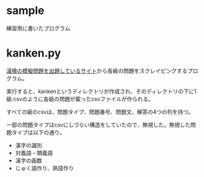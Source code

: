 # sample
練習用に書いたプログラム

# kanken.py
[漢検の模擬問題を出題しているサイト](https://kanken.jitenon.jp/)から各級の問題をスクレイピングするプログラム。

実行すると、kankenというディレクトリが作成され、そのディレクトリの下に1級.csvのように各級の問題が載ったcsvファイルが作られる。

すべての級のcsvは、問題タイプ、問題番号、問題文、解答の4つの列を持つ。

一部の問題タイプはcsvにしづらい構造をしていたので、無視した。無視した問題タイプは以下の通り。
- 漢字の識別
- 対義語・類義語
- 漢字の画数
- じゅく語作り、熟語作り

